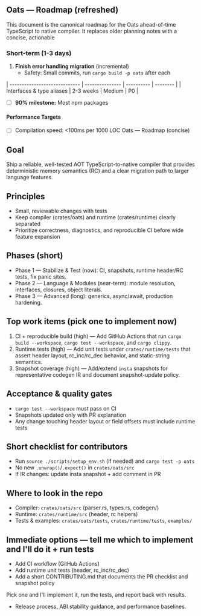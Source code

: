 ## Oats — Roadmap (refreshed)

This document is the canonical roadmap for the Oats ahead-of-time TypeScript to
native compiler. It replaces older planning notes with a concise, actionable

### Short-term (1-3 days)

1. **Finish error handling migration** (incremental)
   - Safety: Small commits, run `cargo build -p oats` after each

| ----------------------------- | --------------- | ---------- | -------- | |
Interfaces & type aliases | 2-3 weeks | Medium | P0 |

- [ ] **90% milestone:** Most npm packages

#### Performance Targets

- [ ] Compilation speed: <100ms per 1000 LOC Oats — Roadmap (concise)

## Goal

Ship a reliable, well-tested AOT TypeScript-to-native compiler that provides
deterministic memory semantics (RC) and a clear migration path to larger
language features.

## Principles

- Small, reviewable changes with tests
- Keep compiler (crates/oats) and runtime (crates/runtime) clearly separated
- Prioritize correctness, diagnostics, and reproducible CI before wide feature
  expansion

## Phases (short)

- Phase 1 — Stabilize & Test (now): CI, snapshots, runtime header/RC tests, fix
  panic sites.
- Phase 2 — Language & Modules (near-term): module resolution, interfaces,
  closures, object literals.
- Phase 3 — Advanced (long): generics, async/await, production hardening.

## Top work items (pick one to implement now)

1. CI + reproducible build (high) — Add GitHub Actions that run
   `cargo build --workspace`, `cargo test --workspace`, and `cargo clippy`.
2. Runtime tests (high) — Add unit tests under `crates/runtime/tests` that
   assert header layout, rc_inc/rc_dec behavior, and static-string semantics.
3. Snapshot coverage (high) — Add/extend `insta` snapshots for representative
   codegen IR and document snapshot-update policy.

## Acceptance & quality gates

- `cargo test --workspace` must pass on CI
- Snapshots updated only with PR explanation
- Any change touching header layout or field offsets must include runtime tests

## Short checklist for contributors

- Run `source ./scripts/setup_env.sh` (if needed) and `cargo test -p oats`
- No new `.unwrap()`/`.expect()` in `crates/oats/src`
- If IR changes: update insta snapshot + add comment in PR

## Where to look in the repo

- Compiler: `crates/oats/src` (parser.rs, types.rs, codegen/)
- Runtime: `crates/runtime/src` (header, rc helpers)
- Tests & examples: `crates/oats/tests`, `crates/runtime/tests`, `examples/`

## Immediate options — tell me which to implement and I'll do it + run tests

- Add CI workflow (GitHub Actions)
- Add runtime unit tests (header, rc_inc/rc_dec)
- Add a short CONTRIBUTING.md that documents the PR checklist and snapshot
  policy

Pick one and I'll implement it, run the tests, and report back with results.

- Release process, ABI stability guidance, and performance baselines.
